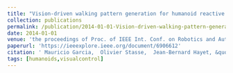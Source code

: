 ```yaml
---
title: "Vision-driven walking pattern generation for humanoid reactive walking"
collection: publications
permalink: /publication/2014-01-01-Vision-driven-walking-pattern-generation-for-humanoid-reactive-walking
date: 2014-01-01
venue: 'the proceedings of Proc. of IEEE Int. Conf. on Robotics and Automation (ICRA), ISBN: 9781479936861'
paperurl: 'https://ieeexplore.ieee.org/document/6906612'
citation: ' Mauricio Garcia,  Olivier Stasse,  Jean-Bernard Hayet, &quot;Vision-driven walking pattern generation for humanoid reactive walking.&quot; the proceedings of Proc. of IEEE Int. Conf. on Robotics and Automation (ICRA), ISBN: 9781479936861, 2014.'
tags: [humanoids,visualcontrol]
---
```

